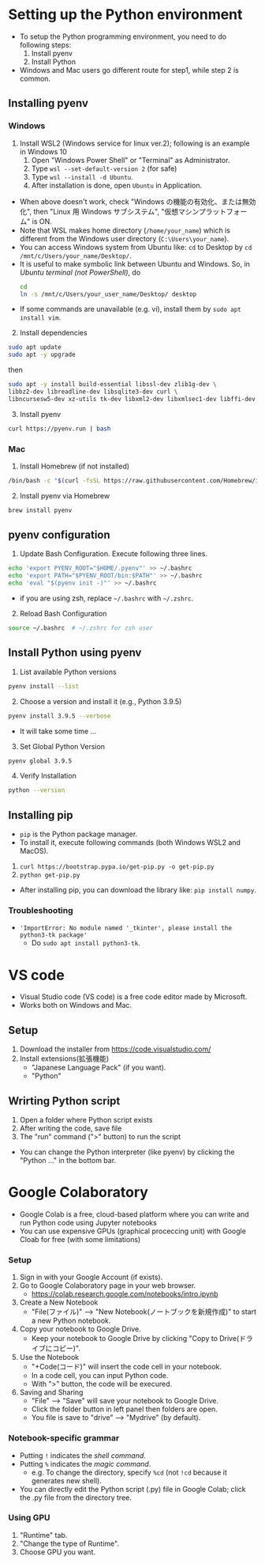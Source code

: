 # Setting up the Python environment
* To setup the Python programming environment, you need to do following steps:
    1. Install pyenv
    2. Install Python
* Windows and Mac users go different route for step1, while step 2 is common.

## Installing pyenv
### Windows
1. Install WSL2 (Windows service for linux ver.2); following is an example in Windows 10
    1. Open "Windows Power Shell" or "Terminal" as Administrator.
    2. Type `wsl --set-default-version 2` (for safe)
    3. Type `wsl --install -d Ubuntu`.
    4. After installation is done, open `Ubuntu` in Application.

* When above doesn't work, check "Windows の機能の有効化、または無効化", then "Linux 用 Windows サブシステム", "仮想マシンプラットフォーム" is ON.
* Note that WSL makes home directory (`/home/your_name`) which is different from the Windows user directory (`C:\Users\your_name`).
* You can access Windows system from Ubuntu like: `cd` to Desktop by `cd /mnt/c/Users/your_name/Desktop/`.
* It is useful to make symbolic link between Ubuntu and Windows. So, in *Ubuntu terminal (not PowerShell)*, do
    ```bash
    cd
    ln -s /mnt/c/Users/your_user_name/Desktop/ desktop
    ```
* If some commands are unavailable (e.g. vi), install them by `sudo apt install vim`.

2. Install dependencies
```bash
sudo apt update
sudo apt -y upgrade
```
then
```bash
sudo apt -y install build-essential libssl-dev zlib1g-dev \
libbz2-dev libreadline-dev libsqlite3-dev curl \
libncursesw5-dev xz-utils tk-dev libxml2-dev libxmlsec1-dev libffi-dev liblzma-dev
```

3. Install pyenv
```bash
curl https://pyenv.run | bash
```

### Mac
1. Install Homebrew (if not installed)
```bash
/bin/bash -c "$(curl -fsSL https://raw.githubusercontent.com/Homebrew/install/HEAD/install.sh)"
```
2. Install pyenv via Homebrew
```bash
brew install pyenv
```

## pyenv configuration
1. Update Bash Configuration. Execute following three lines.
```bash
echo 'export PYENV_ROOT="$HOME/.pyenv"' >> ~/.bashrc
echo 'export PATH="$PYENV_ROOT/bin:$PATH"' >> ~/.bashrc
echo 'eval "$(pyenv init -)"' >> ~/.bashrc
```
* if you are using zsh, replace `~/.bashrc` with `~/.zshrc`.

2. Reload Bash Configuration
```bash
source ~/.bashrc  # ~/.zshrc for zsh user
```

##  Install Python using pyenv
1. List available Python versions
```bash
pyenv install --list
```

2. Choose a version and install it (e.g., Python 3.9.5)
```bash
pyenv install 3.9.5 --verbose
```
* It will take some time ...

3. Set Global Python Version
```bash
pyenv global 3.9.5
```

4. Verify Installation
```bash
python --version
```

## Installing pip
* `pip` is the Python package manager.
* To install it, execute following commands (both Windows WSL2 and MacOS).
1. `curl https://bootstrap.pypa.io/get-pip.py -o get-pip.py`
2. `python get-pip.py`
* After installing pip, you can download the library like: `pip install numpy`.

### Troubleshooting
* `'ImportError: No module named '_tkinter', please install the python3-tk package'`
    * Do `sudo apt install python3-tk`.

# VS code
* Visual Studio code (VS code) is a free code editor made by Microsoft.
* Works both on Windows and Mac.
## Setup
1. Download the installer from https://code.visualstudio.com/
2. Install extensions(拡張機能)
    * "Japanese Language Pack" (if you want).
    * "Python"

## Wrirting Python script
1. Open a folder where Python script exists
2. After writing the code, save file
3. The "run" command (">" button) to run the script

* You can change the Python interpreter (like pyenv) by clicking the "Python ..." in the bottom bar.

# Google Colaboratory
* Google Colab is a free, cloud-based platform where you can write and run Python code using Jupyter notebooks
* You can use expensive GPUs (graphical proceccing unit) with Google Cloab for free (with some limitations)

### Setup
1. Sign in with your Google Account (if exists).
2. Go to Google Colaboratory page in your web browser.
    * https://colab.research.google.com/notebooks/intro.ipynb
3. Create a New Notebook
    * "File(ファイル)" --> "New Notebook(ノートブックを新規作成)" to start a new Python notebook.
4. Copy your notebook to Google Drive.
    * Keep your notebook to Google Drive by clicking "Copy to Drive(ドライブにコピー)".
4. Use the Notebook
    * "+Code(コード)" will insert the code cell in your notebook.
    * In a code cell, you can input Python code.
    * With ">" button, the code will be execured.
5. Saving and Sharing
    * "File" --> "Save" will save your notebook to Google Drive.
    * Click the folder button in left panel then folders are open.
    * You file is save to "drive" --> "Mydrive" (by default).

### Notebook-specific grammar
* Putting `!` indicates the *shell command*.
* Putting `%` indicates the *magic command*.
    * e.g. To change the directory, specify `%cd` (not `!cd` because it generates new shell).
* You can directly edit the Python script (.py) file in Google Colab; click the .py file from the directory tree. 

### Using GPU
1. "Runtime" tab.
2. "Change the type of Runtime".
3. Choose GPU you want.
